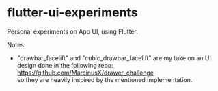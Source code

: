 # flutter-ui-experiments
Personal experiments on App UI, using Flutter.

Notes:
</br>
- "drawbar_facelift" and "cubic_drawbar_facelift" are my take on an UI design done in the following repo:</br>
https://github.com/MarcinusX/drawer_challenge</br>
so they are heavily inspired by the mentioned implementation.
